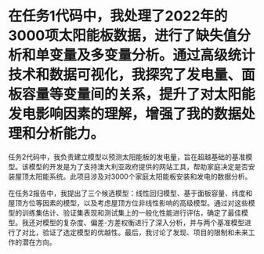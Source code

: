 # 在任务1代码中，我处理了2022年的3000项太阳能板数据，进行了缺失值分析和单变量及多变量分析。通过高级统计技术和数据可视化，我探究了发电量、面板容量等变量间的关系，提升了对太阳能发电影响因素的理解，增强了我的数据处理和分析能力。 

任务2代码中，我负责建立模型以预测太阳能板的发电量，旨在超越基础的基准模型。该模型的开发是为了支持澳大利亚政府提供的网站工具，帮助家庭决定是否安装屋顶太阳能系统。此项目涉及对3000个家庭太阳能板安装和发电的数据分析。 

在任务2报告中，我提出了三个候选模型：线性回归模型、基于面板容量、纬度和屋顶方位等因素的模型，以及考虑屋顶方位非线性影响的高级模型。通过对这些模型的训练集估计、验证集表现和测试集上的一般化性能进行评估，确定了最佳模型。我还对模型的复杂度、偏差-方差权衡进行了深入分析，并与两个基准模型进行了对比，验证了选定模型的优越性。最后，我讨论了发现、项目的限制和未来工作的潜在方向。 
